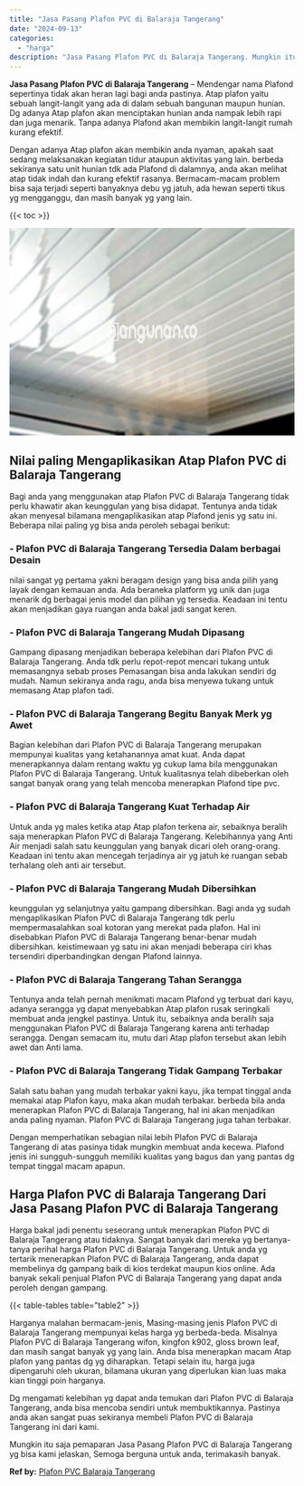 ```yaml
---
title: "Jasa Pasang Plafon PVC di Balaraja Tangerang"
date: "2024-09-13"
categories: 
  - "harga"
description: "Jasa Pasang Plafon PVC di Balaraja Tangerang. Mungkin itu saja pemaparan Jasa Pasang Plafon PVC di Balaraja Tangerang yg bisa kami jelaskan, Semoga berguna u..."
---
```


**Jasa Pasang Plafon PVC di Balaraja Tangerang** – Mendengar nama Plafond sepertinya tidak akan heran lagi bagi anda pastinya. Atap plafon yaitu sebuah langit-langit yang ada di dalam sebuah bangunan maupun hunian. Dg adanya Atap plafon akan menciptakan hunian anda nampak lebih rapi dan juga menarik. Tanpa adanya Plafond akan membikin langit-langit rumah kurang efektif.

Dengan adanya Atap plafon akan membikin anda nyaman, apakah saat sedang melaksanakan kegiatan tidur ataupun aktivitas yang lain. berbeda sekiranya satu unit hunian tdk ada Plafond di dalamnya, anda akan melihat atap tidak indah dan kurang efektif rasanya. Bermacam-macam problem bisa saja terjadi seperti banyaknya debu yg jatuh, ada hewan seperti tikus yg mengganggu, dan masih banyak yg yang lain.

{{< toc >}}

![Jasa Pasang Plafon PVC di Balaraja Tangerang](/images/flafond-pvc-murah09.png)

## Nilai paling Mengaplikasikan Atap Plafon PVC di Balaraja Tangerang

Bagi anda yang menggunakan atap Plafon PVC di Balaraja Tangerang tidak perlu khawatir akan keunggulan yang bisa didapat. Tentunya anda tidak akan menyesal bilamana mengaplikasikan atap Plafond jenis yg satu ini. Beberapa nilai paling yg bisa anda peroleh sebagai berikut:

### \- Plafon PVC di Balaraja Tangerang Tersedia Dalam berbagai Desain

nilai sangat yg pertama yakni beragam design yang bisa anda pilih yang layak dengan kemauan anda. Ada beraneka platform yg unik dan juga menarik dg berbagai jenis model dan pilihan yg tersedia. Keadaan ini tentu akan menjadikan gaya ruangan anda bakal jadi sangat keren.

### \- Plafon PVC di Balaraja Tangerang Mudah Dipasang

Gampang dipasang menjadikan beberapa kelebihan dari Plafon PVC di Balaraja Tangerang. Anda tdk perlu repot-repot mencari tukang untuk memasangnya sebab proses Pemasangan bisa anda lakukan sendiri dg mudah. Namun sekiranya anda ragu, anda bisa menyewa tukang untuk memasang Atap plafon tadi.

### \- Plafon PVC di Balaraja Tangerang Begitu Banyak Merk yg Awet

Bagian kelebihan dari Plafon PVC di Balaraja Tangerang merupakan mempunyai kualitas yang ketahanannya amat kuat. Anda dapat menerapkannya dalam rentang waktu yg cukup lama bila menggunakan Plafon PVC di Balaraja Tangerang. Untuk kualitasnya telah dibeberkan oleh sangat banyak orang yang telah mencoba menerapkan Plafond tipe pvc.

### \- Plafon PVC di Balaraja Tangerang Kuat Terhadap Air

Untuk anda yg males ketika atap Atap plafon terkena air, sebaiknya beralih saja menerapkan Plafon PVC di Balaraja Tangerang. Kelebihannya yang Anti Air menjadi salah satu keunggulan yang banyak dicari oleh orang-orang. Keadaan ini tentu akan mencegah terjadinya air yg jatuh ke ruangan sebab terhalang oleh anti air tersebut.

### \- Plafon PVC di Balaraja Tangerang Mudah Dibersihkan

keunggulan yg selanjutnya yaitu gampang dibersihkan. Bagi anda yg sudah mengaplikasikan Plafon PVC di Balaraja Tangerang tdk perlu mempermasalahkan soal kotoran yang merekat pada plafon. Hal ini disebabkan Plafon PVC di Balaraja Tangerang benar-benar mudah dibersihkan. keistimewaan yg satu ini akan menjadi beberapa ciri khas tersendiri diperbandingkan dengan Plafond lainnya.

### \- Plafon PVC di Balaraja Tangerang Tahan Serangga

Tentunya anda telah pernah menikmati macam Plafond yg terbuat dari kayu, adanya serangga yg dapat menyebabkan Atap plafon rusak seringkali membuat anda jengkel pastinya. Untuk itu, sebaiknya anda beralih saja menggunakan Plafon PVC di Balaraja Tangerang karena anti terhadap serangga. Dengan semacam itu, mutu dari Atap plafon tersebut akan lebih awet dan Anti lama.

### \- Plafon PVC di Balaraja Tangerang Tidak Gampang Terbakar

Salah satu bahan yang mudah terbakar yakni kayu, jika tempat tinggal anda memakai atap Plafon kayu, maka akan mudah terbakar. berbeda bila anda menerapkan Plafon PVC di Balaraja Tangerang, hal ini akan menjadikan anda paling nyaman. Plafon PVC di Balaraja Tangerang juga tahan terbakar.

Dengan memperhatikan sebagian nilai lebih Plafon PVC di Balaraja Tangerang di atas pasinya tidak mungkin membuat anda kecewa. Plafond jenis ini sungguh-sungguh memiliki kualitas yang bagus dan yang pantas dg tempat tinggal macam apapun.

## Harga Plafon PVC di Balaraja Tangerang Dari Jasa Pasang Plafon PVC di Balaraja Tangerang

Harga bakal jadi penentu seseorang untuk menerapkan Plafon PVC di Balaraja Tangerang atau tidaknya. Sangat banyak dari mereka yg bertanya-tanya perihal harga Plafon PVC di Balaraja Tangerang. Untuk anda yg tertarik menerapkan Plafon PVC di Balaraja Tangerang, anda dapat membelinya dg gampang baik di kios terdekat maupun kios online. Ada banyak sekali penjual Plafon PVC di Balaraja Tangerang yang dapat anda peroleh dengan gampang.

{{< table-tables table="table2" >}}

Harganya malahan bermacam-jenis, Masing-masing jenis Plafon PVC di Balaraja Tangerang mempunyai kelas harga yg berbeda-beda. Misalnya Plafon PVC di Balaraja Tangerang wifon, kingfon k902, gloss brown leaf, dan masih sangat banyak yg yang lain. Anda bisa menerapkan macam Atap plafon yang pantas dg yg diharapkan. Tetapi selain itu, harga juga dipengaruhi oleh ukuran, bilamana ukuran yang diperlukan kian luas maka kian tinggi poin harganya.

Dg mengamati kelebihan yg dapat anda temukan dari Plafon PVC di Balaraja Tangerang, anda bisa mencoba sendiri untuk membuktikannya. Pastinya anda akan sangat puas sekiranya membeli Plafon PVC di Balaraja Tangerang ini dari kami.

Mungkin itu saja pemaparan Jasa Pasang Plafon PVC di Balaraja Tangerang yg bisa kami jelaskan, Semoga berguna untuk anda, terimakasih banyak.

**Ref by:** [Plafon PVC Balaraja Tangerang](https://id.wikipedia.org/wiki/Plafon)
